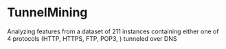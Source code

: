 # TunnelMining
Analyzing features from a dataset of 211 instances containing either one of 4 protocols (HTTP, HTTPS, FTP, POP3, ) tunneled over DNS
